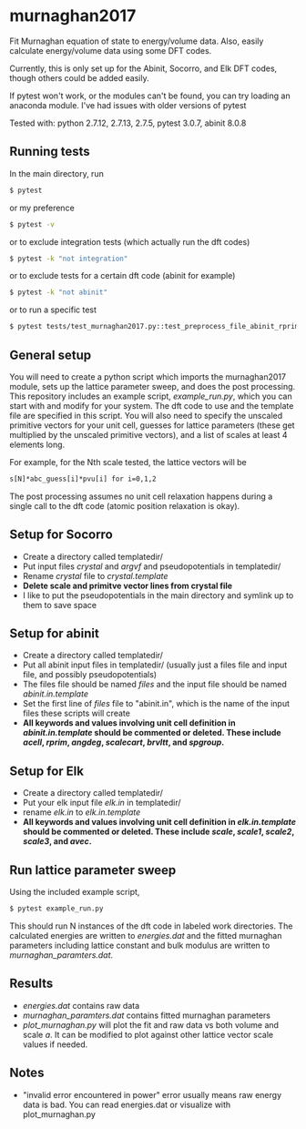 # murnaghan2017
Fit Murnaghan equation of state to energy/volume data. Also, easily calculate energy/volume data using some DFT codes.

Currently, this is only set up for the Abinit, Socorro, and Elk DFT codes, though others could be added easily.

If pytest won't work, or the modules can't be found, you can try loading an anaconda module. I've had issues with older versions of pytest

Tested with: python 2.7.12, 2.7.13, 2.7.5, pytest 3.0.7, abinit 8.0.8

## Running tests
In the main directory, run
```bash
$ pytest
```
or my preference
```bash
$ pytest -v
```
or to exclude integration tests (which actually run the dft codes)
```bash
$ pytest -k "not integration"
```
or to exclude tests for a certain dft code (abinit for example)
```bash
$ pytest -k "not abinit"
```
or to run a specific test
```bash
$ pytest tests/test_murnaghan2017.py::test_preprocess_file_abinit_rprim
```

## General setup
You will need to create a python script which imports the murnaghan2017 module, sets up the lattice parameter sweep, and does the post processing. This repository includes an example script, *example_run.py*, which you can start with and modify for your system. The dft code to use and the template file are specified in this script. You will also need to specify the unscaled primitive vectors for your unit cell, guesses for lattice parameters (these get multiplied by the unscaled primitive vectors), and a list of scales at least 4 elements long.

For example, for the Nth scale tested, the lattice vectors will be
```latex
s[N]*abc_guess[i]*pvu[i] for i=0,1,2
```

The post processing assumes no unit cell relaxation happens during a single call to the dft code (atomic position relaxation is okay).

## Setup for Socorro
* Create a directory called templatedir/
* Put input files *crystal* and *argvf* and pseudopotentials in templatedir/
* Rename *crystal* file to *crystal.template*
* **Delete scale and primitve vector lines from crystal file**
* I like to put the pseudopotentials in the main directory and symlink up to them to save space

## Setup for abinit
* Create a directory called templatedir/
* Put all abinit input files in templatedir/ (usually just a files file and input file, and possibly pseudopotentials)
* The files file should be named *files* and the input file should be named *abinit.in.template*
* Set the first line of *files* file to "abinit.in", which is the name of the input files these scripts will create
* **All keywords and values involving unit cell definition in _abinit.in.template_ should be commented or deleted. These include _acell_, _rprim_, _angdeg_, _scalecart_, _brvltt_, and _spgroup_.**

## Setup for Elk
* Create a directory called templatedir/
* Put your elk input file *elk.in* in templatedir/
* rename *elk.in* to *elk.in.template*
* **All keywords and values involving unit cell definition in _elk.in.template_ should be commented or deleted. These include _scale_, _scale1_, _scale2_, _scale3_, and _avec_.**

## Run lattice parameter sweep
Using the included example script,
```bash
$ pytest example_run.py
```
This should run N instances of the dft code in labeled work directories. The calculated energies are written to *energies.dat* and the fitted murnaghan parameters including lattice constant and bulk modulus are written to *murnaghan_paramters.dat*.

## Results
* *energies.dat* contains raw data
* *murnaghan_paramters.dat* contains fitted murnaghan parameters
* *plot_murnaghan.py* will plot the fit and raw data vs both volume and scale *a*. It can be modified to plot against other lattice vector scale values if needed. 

## Notes
* "invalid error encountered in power" error usually means raw energy data is bad. You can read energies.dat or visualize with plot_murnaghan.py
